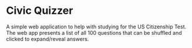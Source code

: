 # Civic Quizzer

A simple web application to help with studying for the US Citizenship Test. The web app presents a list of all 100 questions that can be shuffled and clicked to expand/reveal answers.
